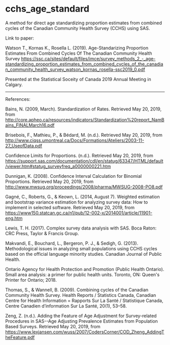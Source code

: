 # cchs_age_standard
A method for direct age standardizing  proportion estimates from combined cycles of the Canadian Community Health Survey (CCHS) using SAS.

Link to paper: 

Watson T., Kornas K., Rosella L.  (2019).    Age-Standarizing Proportion Estimates From Combined Cycles Of The Canadian Community Health Survey    https://ssc.ca/sites/default/files/imce/survey_methods_2_-_age-standardizing_proportion_estimates_from_combined_cycles_of_the_canadian_community_health_survey_watson_kornas_rosella-ssc2019_0.pdf

Presented at the Statistical Soceity of Canada 2019 Annual Meeting in Calgary.





------------------------------------
References:

Bains, N. (2009, March). Standardization of Rates. Retrieved May 20, 2019, from 
http://core.apheo.ca/resources/indicators/Standardization%20report_NamBains_FINALMarch16.pdf

Brisebois, F., Mathieu, P., & Bédard, M. (n.d.). Retrieved May 20, 2019, from http://www.ciqss.umontreal.ca/Docs/Formations/Ateliers/2003-11-27_UseofData.pdf

Confidence Limits for Proportions. (n.d.). Retrieved May 20, 2019, from https://support.sas.com/documentation/cdl/en/statug/63347/HTML/default/viewer.htm#statug_surveyfreq_a0000000221.htm

Dunnigan, K. (2008). Confidence Interval Calculation for Binomial Proportions. Retrieved May 20, 2019, from http://www.mwsug.org/proceedings/2008/pharma/MWSUG-2008-PO8.pdf

Gagné, C., Roberts, G., & Keown, L. (2014, August 7). Weighted estimation and bootstrap variance estimation for analyzing survey data: How to implement in selected software. Retrieved May 20, 2019, from https://www150.statcan.gc.ca/n1/pub/12-002-x/2014001/article/11901-eng.htm

Lewis, T. H. (2017). Complex survey data analysis with SAS. Boca Raton: CRC Press, Taylor & Francis Group.

Makvandi, E., Bouchard, L., Bergeron, P. J., & Sedigh, G. (2013). Methodological issues in analyzing small populations using CCHS cycles based on the official language minority studies. Canadian Journal of Public Health.

Ontario Agency for Health Protection and Promotion (Public Health Ontario). Small area analysis: a primer for public health units. Toronto, ON: Queen's Printer for Ontario; 2018.

Thomas, S., & Wannell, B. (2009). Combining cycles of the Canadian Community Health Survey. Health Reports / Statistics Canada, Canadian Centre for Health Information = Rapports Sur La Santé / Statistique Canada, Centre Canadien d’information Sur La Santé, 20(1), 53–58.

Zeng, Z. (n.d.). Adding the Feature of Age Adjustment for Survey-related Procedures in SAS--Age Adjusting Prevalence Estimates from Population Based Surveys. Retrieved May 20, 2019, from https://www.lexjansen.com/wuss/2007/CodersCorner/COD_Zheng_AddingTheFeature.pdf

